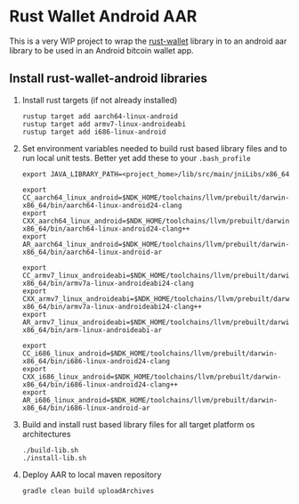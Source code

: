 Rust Wallet Android AAR
=======================

This is a very WIP project to wrap the 
[rust-wallet](https://github.com/rust-bitcoin/rust-wallet) library in to an 
android aar library to be used in an Android bitcoin wallet app.

## Install rust-wallet-android libraries

1. Install rust targets (if not already installed)
   
   ```
   rustup target add aarch64-linux-android
   rustup target add armv7-linux-androideabi
   rustup target add i686-linux-android
   ```

1. Set environment variables needed to build rust based library files and
   to run local unit tests. Better yet add these to your `.bash_profile`

    ```
    export JAVA_LIBRARY_PATH=<project_home>/lib/src/main/jniLibs/x86_64
    
    export CC_aarch64_linux_android=$NDK_HOME/toolchains/llvm/prebuilt/darwin-x86_64/bin/aarch64-linux-android24-clang
    export CXX_aarch64_linux_android=$NDK_HOME/toolchains/llvm/prebuilt/darwin-x86_64/bin/aarch64-linux-android24-clang++
    export AR_aarch64_linux_android=$NDK_HOME/toolchains/llvm/prebuilt/darwin-x86_64/bin/aarch64-linux-android-ar
    
    export CC_armv7_linux_androideabi=$NDK_HOME/toolchains/llvm/prebuilt/darwin-x86_64/bin/armv7a-linux-androideabi24-clang
    export CXX_armv7_linux_androideabi=$NDK_HOME/toolchains/llvm/prebuilt/darwin-x86_64/bin/armv7a-linux-androideabi24-clang++
    export AR_armv7_linux_androideabi=$NDK_HOME/toolchains/llvm/prebuilt/darwin-x86_64/bin/arm-linux-androideabi-ar
    
    export CC_i686_linux_android=$NDK_HOME/toolchains/llvm/prebuilt/darwin-x86_64/bin/i686-linux-android24-clang
    export CXX_i686_linux_android=$NDK_HOME/toolchains/llvm/prebuilt/darwin-x86_64/bin/i686-linux-android24-clang++
    export AR_i686_linux_android=$NDK_HOME/toolchains/llvm/prebuilt/darwin-x86_64/bin/i686-linux-android-ar
    ```

1. Build and install rust based library files for all target platform os architectures
    
   ```
   ./build-lib.sh
   ./install-lib.sh
   ```
   
1. Deploy AAR to local maven repository
   
   ```
   gradle clean build uploadArchives
   ```